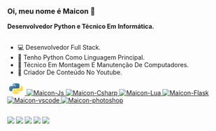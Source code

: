 ### Oi, meu nome é Maicon 👋
**Desenvolvedor Python e Técnico Em Informática.**
##
- 💻 Desenvolvedor Full Stack.
- 🐍 Tenho Python Como Linguagem Principal.
- 🔧 Técnico Em Montagem E Manutenção De Computadores.
- 🎥 Criador De Conteúdo No Youtube.

<div>
  <a href="https://github.com/MaiconDuarte1">

</div>

<div style"display: incline_block">
  <img align"center" alt="Maicon-Python" height="30" width="40" src="https://raw.githubusercontent.com/devicons/devicon/master/icons/python/python-original.svg">
  <img align"center" alt="Maicon-Js" height="30" width="40" src="https://cdn.jsdelivr.net/gh/devicons/devicon/icons/javascript/javascript-original.svg">
  <img align"center" alt="Maicon-Csharp" height="30" width="40" src="https://cdn.jsdelivr.net/gh/devicons/devicon/icons/csharp/csharp-original.svg">
  <img align"center" alt="Maicon-Lua" height="30" width="40" src="https://cdn.jsdelivr.net/gh/devicons/devicon/icons/lua/lua-plain-wordmark.svg">
  <img align"center" alt="Maicon-Flask" height="30" width="40" src="https://cdn.jsdelivr.net/gh/devicons/devicon/icons/flask/flask-original.svg">
  <img align"center" alt="Maicon-vscode" height="30" width="40" src="https://cdn.jsdelivr.net/gh/devicons/devicon/icons/vscode/vscode-original.svg">
  <img align"center" alt="Maicon-photoshop" height="30" width="40" src="https://cdn.jsdelivr.net/gh/devicons/devicon/icons/photoshop/photoshop-plain.svg">
</div>

##

<div>
 <a href="https://www.youtube.com/@pythonjunior" target="_blank"><img src="https://img.shields.io/badge/YouTube-FF0000?style=for-the-badge&logo=youtube&logoColor=white" target="-blank"></a>
  <a href="https://www.instagram.com/paikin1/" target="_blank"><img src="https://img.shields.io/badge/Instagram-E4405F?style=for-the-badge&logo=instagram&logoColor=white" target="-blank"></a>
  <a href="https://www.twitch.tv/paikin1" target="_blank"><img src="https://img.shields.io/badge/Twitch-9146FF?style=for-the-badge&logo=twitch&logoColor=white" target="-blank"></a>
  <a href="https://www.linkedin.com/in/maicon-duarte-9bba99258/" target="_blank"><img src="https://img.shields.io/badge/LinkedIn-0077B5?style=for-the-badge&logo=linkedin&logoColor=white" target="-blank"></a>
  <a href="maiconduarte017@gmail.com" target="_blank"><img src="https://img.shields.io/badge/Gmail-D14836?style=for-the-badge&logo=gmail&logoColor=white" target="-blank"></a>
</div>
